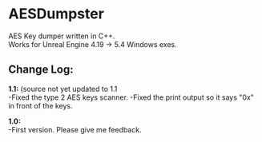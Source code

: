 # AESDumpster
AES Key dumper written in C++.<br>
Works for Unreal Engine 4.19 -> 5.4 Windows exes.

## Change Log:
**1.1:** (source not yet updated to 1.1 <br>
-Fixed the type 2 AES keys scanner.
-Fixed the print output so it says "0x" in front of the keys.

**1.0:**<br>
-First version. Please give me feedback.
